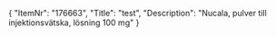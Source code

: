 {
  "ItemNr": "176663",
  "Title": "test",
  "Description": "Nucala, pulver till injektionsvätska, lösning 100 mg"
}